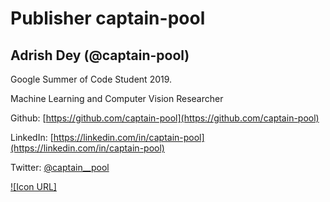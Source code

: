 # Publisher captain-pool

Adrish Dey (@captain-pool)
-------------------------------

Google Summer of Code Student 2019.

Machine Learning and Computer Vision Researcher

Github: [https://github.com/captain-pool](https://github.com/captain-pool)

LinkedIn: [https://linkedin.com/in/captain-pool](https://linkedin.com/in/captain-pool)

Twitter: [@captain__pool](https://twitter.com/captain__pool)


[![Icon URL]](https://avatars2.githubusercontent.com/u/13994201)
